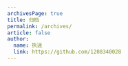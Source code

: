 ```yaml
---
archivesPage: true
title: 归档
permalink: /archives/
article: false
author: 
  name: 执迷
  link: https://github.com/1208340028
---
```

